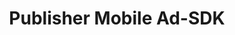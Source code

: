 ---
# Github project slug used to link to the project page
slug: mobile-sdk-publisher
title: Publisher Mobile Ad-SDK
# image used for the project overview (see assets/img folder)
img: header_1200_Mobile_Commerce.jpg
# text for HTML alt tag
alt: affilinet Publisher Mobile Ad-SDK
# description used for the project overview
description: affilinet’s Mobile Ad-SDK for Publishers is a <b>feature reach mobile SDK</b> which offers you the full functional package to be successful in your mobile inventory monetization, delivering Mobile Ads as well as using affilinet Product Data Webservices within your native App.
# published: the project is only shown on the project overview page if set to true
published: true
# position: used for sorting the projects on the overview page 
position: 2

---
